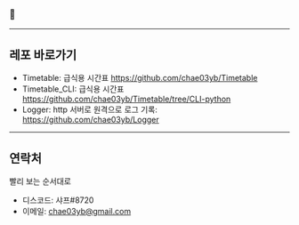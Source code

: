 ###  👋

<!--
**chae03yb/chae03yb** is a ✨ _special_ ✨ repository because its `README.md` (this file) appears on your GitHub profile.

Here are some ideas to get you started:

- 🔭 I’m currently working on ...
- 🌱 I’m currently learning ...
- 👯 I’m looking to collaborate on ...
- 🤔 I’m looking for help with ...
- 💬 Ask me about ...
- 📫 How to reach me: ...
- 😄 Pronouns: ...
- ⚡ Fun fact: ...
-->

---------------------------------------------
## 레포 바로가기
* Timetable: 급식용 시간표 https://github.com/chae03yb/Timetable
* Timetable_CLI: 급식용 시간표 https://github.com/chae03yb/Timetable/tree/CLI-python
* Logger: http 서버로 원격으로 로그 기록: https://github.com/chae03yb/Logger
---------------------------------------------
## 연락처
빨리 보는 순서대로

* 디스코드: 샤프#8720
* 이메일: chae03yb@gmail.com
